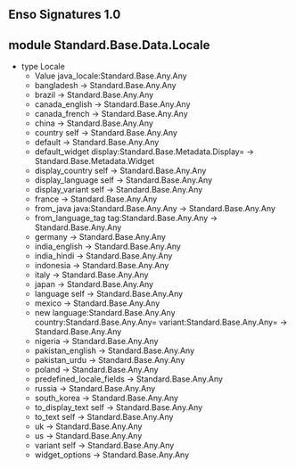## Enso Signatures 1.0
## module Standard.Base.Data.Locale
- type Locale
    - Value java_locale:Standard.Base.Any.Any
    - bangladesh -> Standard.Base.Any.Any
    - brazil -> Standard.Base.Any.Any
    - canada_english -> Standard.Base.Any.Any
    - canada_french -> Standard.Base.Any.Any
    - china -> Standard.Base.Any.Any
    - country self -> Standard.Base.Any.Any
    - default -> Standard.Base.Any.Any
    - default_widget display:Standard.Base.Metadata.Display= -> Standard.Base.Metadata.Widget
    - display_country self -> Standard.Base.Any.Any
    - display_language self -> Standard.Base.Any.Any
    - display_variant self -> Standard.Base.Any.Any
    - france -> Standard.Base.Any.Any
    - from_java java:Standard.Base.Any.Any -> Standard.Base.Any.Any
    - from_language_tag tag:Standard.Base.Any.Any -> Standard.Base.Any.Any
    - germany -> Standard.Base.Any.Any
    - india_english -> Standard.Base.Any.Any
    - india_hindi -> Standard.Base.Any.Any
    - indonesia -> Standard.Base.Any.Any
    - italy -> Standard.Base.Any.Any
    - japan -> Standard.Base.Any.Any
    - language self -> Standard.Base.Any.Any
    - mexico -> Standard.Base.Any.Any
    - new language:Standard.Base.Any.Any country:Standard.Base.Any.Any= variant:Standard.Base.Any.Any= -> Standard.Base.Any.Any
    - nigeria -> Standard.Base.Any.Any
    - pakistan_english -> Standard.Base.Any.Any
    - pakistan_urdu -> Standard.Base.Any.Any
    - poland -> Standard.Base.Any.Any
    - predefined_locale_fields -> Standard.Base.Any.Any
    - russia -> Standard.Base.Any.Any
    - south_korea -> Standard.Base.Any.Any
    - to_display_text self -> Standard.Base.Any.Any
    - to_text self -> Standard.Base.Any.Any
    - uk -> Standard.Base.Any.Any
    - us -> Standard.Base.Any.Any
    - variant self -> Standard.Base.Any.Any
    - widget_options -> Standard.Base.Any.Any

